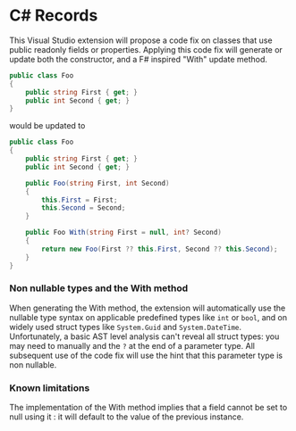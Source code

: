 # C# Records

This Visual Studio extension will propose a code fix on classes that use public readonly fields or properties. Applying this code fix will generate or update both the constructor, and a F# inspired "With" update method.

```C#
public class Foo
{
    public string First { get; }
    public int Second { get; }
}
```

would be updated to

```C#
public class Foo
{
    public string First { get; }
    public int Second { get; }

    public Foo(string First, int Second)
    {
        this.First = First;
        this.Second = Second;
    }

    public Foo With(string First = null, int? Second)
    {
        return new Foo(First ?? this.First, Second ?? this.Second);
    }
}
```

### Non nullable types and the With method

When generating the With method, the extension will automatically use the nullable type syntax on applicable predefined types like `int` or `bool`, and on widely used struct types like `System.Guid` and `System.DateTime`. Unfortunately, a basic AST level analysis can't reveal all struct types: you may need to manually and the `?` at the end of a parameter type. All subsequent use of the code fix will use the hint that this parameter type is non nullable.

### Known limitations

The implementation of the With method implies that a field cannot be set to null using it : it will default to the value of the previous instance.
